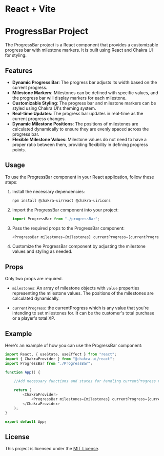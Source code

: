 # React + Vite

# ProgressBar Project

The ProgressBar project is a React component that provides a customizable progress bar with milestone markers. It is built using React and Chakra UI for styling.

## Features

- **Dynamic Progress Bar**: The progress bar adjusts its width based on the current progress.
- **Milestone Markers**: Milestones can be defined with specific values, and the progress bar will display markers for each milestone.
- **Customizable Styling**: The progress bar and milestone markers can be styled using Chakra UI's theming system.
- **Real-time Updates**: The progress bar updates in real-time as the current progress changes.
- **Dynamic Milestone Positions**: The positions of milestones are calculated dynamically to ensure they are evenly spaced across the progress bar.
- **Flexible Milestone Values**: Milestone values do not need to have a proper ratio between them, providing flexibility in defining progress points.

## Usage

To use the ProgressBar component in your React application, follow these steps:

1. Install the necessary dependencies:

   ```bash
   npm install @chakra-ui/react @chakra-ui/icons
   ```

2. Import the ProgressBar component into your project:

   ```javascript
   import ProgressBar from "./progressBar";
   ```

3. Pass the required props to the ProgressBar component:

   ```javascript
   <ProgressBar milestones={milestones} currentProgress={currentProgress} />
   ```

4. Customize the ProgressBar component by adjusting the milestone values and styling as needed.

## Props
Only two props are required.

- `milestones`: An array of milestone objects with `value` properties representing the milestone values. The positions of the milestones are calculated dynamically.

- `currentProgress`: the currentProgress which is any value that you're intending to set milestones for. It can be the customer's total purchase or a player's total XP.


## Example

Here's an example of how you can use the ProgressBar component:

```javascript
import React, { useState, useEffect } from "react";
import { ChakraProvider } from "@chakra-ui/react";
import ProgressBar from "./ProgressBar";

function App() {
	
	//Add necessary functions and states for handling currentProgress value and milestones array of objects.

	return (
		<ChakraProvider>
			<ProgressBar milestones={milestones} currentProgress={currentProgress} />
		</ChakraProvider>
	);
}

export default App;
```

## License

This project is licensed under the [MIT License](LICENSE).
